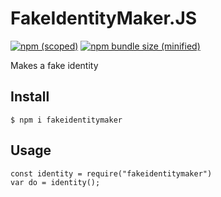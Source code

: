 # FakeIdentityMaker.JS
[![npm (scoped)](https://img.shields.io/npm/v/fakeidentitymaker.svg)](https://www.npmjs.com/package/@ragecode/tiny)
[![npm bundle size (minified)](https://img.shields.io/bundlephobia/min/fakeidentitymaker.svg)](https://www.npmjs.com/package/fakeidentitymaker)

Makes a fake identity
## Install

```
$ npm i fakeidentitymaker

```

## Usage

```
const identity = require("fakeidentitymaker")
var do = identity();

```